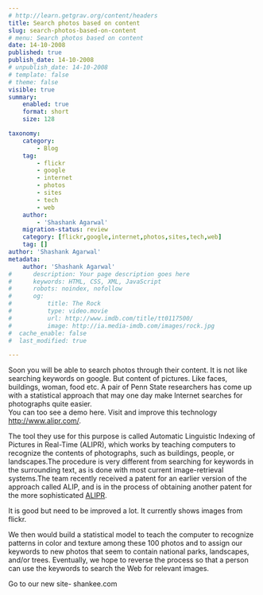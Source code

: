 ```yaml
---
# http://learn.getgrav.org/content/headers
title: Search photos based on content
slug: search-photos-based-on-content
# menu: Search photos based on content
date: 14-10-2008
published: true
publish_date: 14-10-2008
# unpublish_date: 14-10-2008
# template: false
# theme: false
visible: true
summary:
    enabled: true
    format: short
    size: 128

taxonomy:
    category:
        - Blog
    tag:
        - flickr
        - google
        - internet
        - photos
        - sites
        - tech
        - web
    author:
        - 'Shashank Agarwal'
    migration-status: review
    category: [flickr,google,internet,photos,sites,tech,web]
    tag: []
author: 'Shashank Agarwal'
metadata:
    author: 'Shashank Agarwal'
#      description: Your page description goes here
#      keywords: HTML, CSS, XML, JavaScript
#      robots: noindex, nofollow
#      og:
#          title: The Rock
#          type: video.movie
#          url: http://www.imdb.com/title/tt0117500/
#          image: http://ia.media-imdb.com/images/rock.jpg
#  cache_enable: false
#  last_modified: true

---
```


Soon you will be able to search photos through their content. It is not like searching keywords on google. But content of pictures. Like faces, buildings, woman, food etc. A pair of Penn State researchers has come up with a statistical approach that may one day make Internet searches for photographs quite easier.  
You can too see a demo here. Visit and improve this technology <http://www.alipr.com/>.

  
The tool they use for this purpose is called Automatic Linguistic Indexing of Pictures in Real-Time (ALIPR), which works by teaching computers to recognize the contents of photographs, such as buildings, people, or landscapes.The procedure is very different from searching for keywords in the surrounding text, as is done with most current image-retrieval systems.The team recently received a patent for an earlier version of the approach called ALIP, and is in the process of obtaining another patent for the more sophisticated [ALIPR](http://www.alipr.com/).

It is good but need to be improved a lot. It currently shows images from flickr.

We then would build a statistical model to teach the computer to recognize patterns in color and texture among these 100 photos and to assign our keywords to new photos that seem to contain national parks, landscapes, and/or trees. Eventually, we hope to reverse the process so that a person can use the keywords to search the Web for relevant images.

Go to our new site- shankee.com
